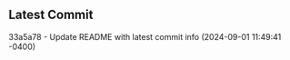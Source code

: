 
## Latest Commit
33a5a78 - Update README with latest commit info (2024-09-01 11:49:41 -0400) <Yunxi-Zhou>
